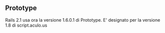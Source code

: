 ## Prototype

Rails 2.1 usa ora la versione 1.6.0.1 di Prototype. E' designato per la versione 1.8 di script.aculo.us